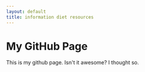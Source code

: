 ```yaml
---
layout: default
title: information diet resources
---
```

# My GitHub Page
This is my github page. Isn't it awesome? I thought so.
